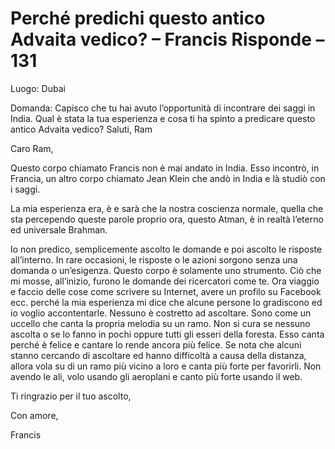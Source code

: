 # Perché predichi questo antico Advaita vedico? – Francis Risponde – 131



Luogo: Dubai





Domanda:&nbsp;Capisco che tu hai avuto l&rsquo;opportunit&agrave; di incontrare dei saggi in India. Qual &egrave; stata la tua esperienza e cosa ti ha spinto a predicare questo antico Advaita vedico? Saluti, Ram





Caro Ram,






 





Questo corpo chiamato Francis non &egrave; mai andato in India. Esso incontr&ograve;, in Francia, un altro corpo chiamato Jean Klein che and&ograve; in India e l&agrave; studi&ograve; con i saggi.






 





La mia esperienza era, &egrave; e sar&agrave; che la nostra coscienza normale, quella che sta percependo queste parole proprio ora, questo Atman, &egrave; in realt&agrave; l&rsquo;eterno ed universale Brahman.





Io non predico, semplicemente ascolto le domande e poi ascolto le risposte all&rsquo;interno. In rare occasioni, le risposte o le azioni sorgono senza una domanda o un&rsquo;esigenza. Questo corpo &egrave; solamente uno strumento. Ci&ograve; che mi mosse, all&rsquo;inizio, furono le domande dei ricercatori come te. Ora viaggio e faccio delle cose come scrivere su Internet, avere un profilo su Facebook ecc. perch&eacute; la mia esperienza mi dice che alcune persone lo gradiscono ed io voglio accontentarle. Nessuno &egrave; costretto ad ascoltare. Sono come un uccello che canta la propria melodia su un ramo. Non si cura se nessuno ascolta o se lo fanno in pochi oppure tutti gli esseri della foresta. Esso canta perch&eacute; &egrave; felice e cantare lo rende ancora pi&ugrave; felice. Se nota che alcuni stanno cercando di ascoltare ed hanno difficolt&agrave; a causa della distanza, allora vola su di un ramo pi&ugrave; vicino a loro e canta pi&ugrave; forte per favorirli. Non avendo le ali, volo usando gli aeroplani e canto pi&ugrave; forte usando il web.





Ti ringrazio per&nbsp;il tuo ascolto,





Con amore,





Francis




    
   
    
     






    




